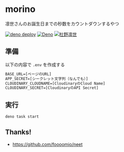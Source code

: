 # morino

凛世さんのお誕生日までの秒数をカウントダウンするやつ

[![deno deploy](https://img.shields.io/badge/deno-deploy-green?logo=deno)](https://morino.deno.dev)
[![Deno](https://shields.io/badge/deno-%5E1.20-green?logo=deno&style=flat)](https://deno.land)
[![杜野凛世](https://img.shields.io/badge/SHINY%20COLORS-%E6%9D%9C%E9%87%8E%E5%87%9B%E4%B8%96-89C3EB?style=flat)](https://idollist.idolmaster-official.jp/detail/50022)

## 準備

以下の内容で `.env` を作成する

```txt
BASE_URL=[ページのURL]
APP_SECRET=[シークレット文字列（なんでも）]
CLOUDINARY_CLOUDNAME=[CloudinaryのCloud Name]
CLOUDINARY_SECRET=[CloudinaryのAPI Secret]
```

## 実行

```sh
deno task start
```

## Thanks!

- https://github.com/foooomio/neet
